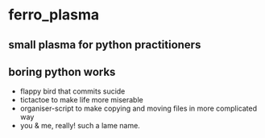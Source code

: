 # ferro_plasma

## small plasma for python practitioners

## boring python works

* flappy bird that commits sucide
* tictactoe to make life more miserable
* organiser-script to make copying and moving files in more complicated way
* you & me, really! such a lame name.
